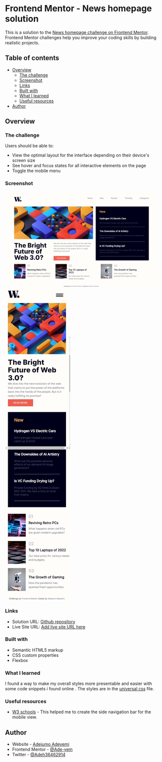 # Frontend Mentor - News homepage solution

This is a solution to the [News homepage challenge on Frontend Mentor](https://www.frontendmentor.io/challenges/news-homepage-H6SWTa1MFl). Frontend Mentor challenges help you improve your coding skills by building realistic projects. 

## Table of contents

- [Overview](#overview)
  - [The challenge](#the-challenge)
  - [Screenshot](#screenshot)
  - [Links](#links)
  - [Built with](#built-with)
  - [What I learned](#what-i-learned)
  - [Useful resources](#useful-resources)
- [Author](#author)

## Overview

### The challenge

Users should be able to:

- View the optimal layout for the interface depending on their device's screen size
- See hover and focus states for all interactive elements on the page
- Toggle the mobile menu

### Screenshot

![](./screenshot.jpeg)
![](./screenshot-mobile.jpeg)

### Links

- Solution URL: [Github repository](https://github.com/Ade-yem/news-homepage)
- Live Site URL: [Add live site URL here](https://news-hm-page.netlify.app/)

### Built with

- Semantic HTML5 markup
- CSS custom properties
- Flexbox

### What I learned

I found a way to make my overall styles more presentable and easier with some code snippets i found online . The styles are in the [universal css](./css/universal.css) file.

### Useful resources

- [W3 schools](https://www.w3schools.com/howto/howto_js_sidenav.asp) - This helped me to create the side navigation bar for the  mobile view.

## Author

- Website - [Adejumo Adeyemi](https://www.your-site.com)
- Frontend Mentor - [@Ade-yem](https://www.frontendmentor.io/profile/Ade-yem)
- Twitter - [@Adeh36462914](https://www.twitter.com/Adeh36462914)
